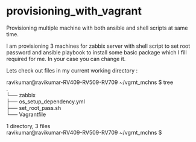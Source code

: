 # provisioning_with_vagrant

Provisioning multiple machine with both ansible and shell scripts at same time.

I am provisioning 3 machines for zabbix server with shell script to set root password and ansible playbook to install some basic package which I fill required for me. In your case you can change it.

Lets check out files in my current working directory :

ravikumar@ravikumar-RV409-RV509-RV709 ~/vgrnt_mchns $ tree                                                                          
.                                                                                                                                  
└── zabbix                                                                                                                             
    ├── os_setup_dependency.yml                                                                                                     
    ├── set_root_pass.sh                                                                                                           
    └── Vagrantfile                                                                                                                
                                                                                                                                       
1 directory, 3 files                                                                                                                                                      
ravikumar@ravikumar-RV409-RV509-RV709 ~/vgrnt_mchns $ 
